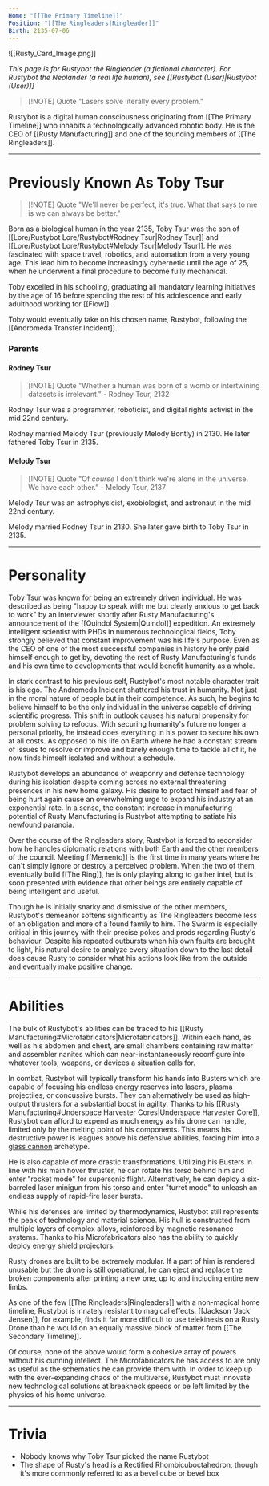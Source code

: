 ```yaml
---
Home: "[[The Primary Timeline]]"
Position: "[[The Ringleaders|Ringleader]]"
Birth: 2135-07-06
---
```

![[Rusty_Card_Image.png]]

*This page is for Rustybot the Ringleader (a fictional character). For Rustybot the Neolander (a real life human), see [[Rustybot (User)|Rustybot (User)]]*

>[!NOTE] Quote
>"Lasers solve literally every problem."

Rustybot is a digital human consciousness originating from [[The Primary Timeline]] who inhabits a technologically advanced robotic body. He is the CEO of [[Rusty Manufacturing]] and one of the founding members of  [[The Ringleaders]].

---
# Previously Known As Toby Tsur
>[!NOTE] Quote
>"We'll never be perfect, it's true. What that says to me is we can always be better."

Born as a biological human in the year 2135, Toby Tsur was the son of [[Lore/Rustybot Lore/Rustybot#Rodney Tsur|Rodney Tsur]] and [[Lore/Rustybot Lore/Rustybot#Melody Tsur|Melody Tsur]]. He was fascinated with space travel, robotics, and automation from a very young age. This lead him to become increasingly cybernetic until the age of 25, when he underwent a final procedure to become fully mechanical.

Toby excelled in his schooling, graduating all mandatory learning initiatives by the age of 16 before spending the rest of his adolescence and early adulthood working for [[Flow]].

Toby would eventually take on his chosen name, Rustybot, following the [[Andromeda Transfer Incident]].
### Parents

#### Rodney Tsur
> [!NOTE] Quote
> "Whether a human was born of a womb or intertwining datasets is irrelevant." - Rodney Tsur, 2132

Rodney Tsur was a programmer, roboticist, and digital rights activist in the mid 22nd century.

Rodney married Melody Tsur (previously Melody Bontly) in 2130. He later fathered Toby Tsur in 2135.
#### Melody Tsur
> [!NOTE] Quote
> "Of *course* I don't think we're alone in the universe. We have each other." - Melody Tsur, 2137

Melody Tsur was an astrophysicist, exobiologist, and astronaut in the mid 22nd century.

Melody married Rodney Tsur in 2130. She later gave birth to Toby Tsur in 2135.

---
# Personality
Toby Tsur was known for being an extremely driven individual. He was described as being "happy to speak with me but clearly anxious to get back to work" by an interviewer shortly after Rusty Manufacturing's announcement of the [[Quindol System|Quindol]] expedition. An extremely intelligent scientist with PHDs in numerous technological fields, Toby strongly believed that constant improvement was his life's purpose. Even as the CEO of one of the most successful companies in history he only paid himself enough to get by, devoting the rest of Rusty Manufacturing's funds and his own time to developments that would benefit humanity as a whole.

In stark contrast to his previous self, Rustybot's most notable character trait is his ego. The Andromeda Incident shattered his trust in humanity. Not just in the moral nature of people but in their competence. As such, he begins to believe himself to be the only individual in the universe capable of driving scientific progress. This shift in outlook causes his natural propensity for problem solving to refocus. With securing humanity's future no longer a personal priority, he instead does everything in his power to secure his own at all costs. As opposed to his life on Earth where he had a constant stream of issues to resolve or improve and barely enough time to tackle all of it, he now finds himself isolated and without a schedule.

Rustybot develops an abundance of weaponry and defense technology during his isolation despite coming across no external threatening presences in his new home galaxy. His desire to protect himself and fear of being hurt again cause an overwhelming urge to expand his industry at an exponential rate. In a sense, the constant increase in manufacturing potential of Rusty Manufacturing is Rustybot attempting to satiate his newfound paranoia.

Over the course of the Ringleaders story, Rustybot is forced to reconsider how he handles diplomatic relations with both Earth and the other members of the council. Meeting [[Memento]] is the first time in many years where he can't simply ignore or destroy a perceived problem. When the two of them eventually build [[The Ring]], he is only playing along to gather intel, but is soon presented with evidence that other beings are entirely capable of being intelligent and useful.

Though he is initially snarky and dismissive of the other members, Rustybot's demeanor softens significantly as The Ringleaders become less of an obligation and more of a found family to him. The Swarm is especially critical in this journey with their precise pokes and prods regarding Rusty's behaviour. Despite his repeated outbursts when his own faults are brought to light, his natural desire to analyze every situation down to the last detail does cause Rusty to consider what his actions look like from the outside and eventually make positive change.

---
# Abilities
The bulk of Rustybot's abilities can be traced to his [[Rusty Manufacturing#Microfabricators|Microfabricators]]. Within each hand, as well as his abdomen and chest, are small chambers containing raw matter and assembler nanites which can near-instantaneously reconfigure into whatever tools, weapons, or devices a situation calls for.

In combat, Rustybot will typically transform his hands into Busters which are capable of focusing his endless energy reserves into lasers, plasma projectiles, or concussive bursts. They can alternatively be used as high-output thrusters for a substantial boost in agility. Thanks to his [[Rusty Manufacturing#Underspace Harvester Cores|Underspace Harvester Core]], Rustybot can afford to expend as much energy as his drone can handle, limited only by the melting point of his components. This means his destructive power is leagues above his defensive abilities, forcing him into a [glass cannon](https://tvtropes.org/pmwiki/pmwiki.php/Main/GlassCannon) archetype.

He is also capable of more drastic transformations. Utilizing his Busters in line with his main hover thruster, he can rotate his torso behind him and enter "rocket mode" for supersonic flight. Alternatively, he can deploy a six-barreled laser minigun from his torso and enter "turret mode" to unleash an endless supply of rapid-fire laser bursts.

While his defenses are limited by thermodynamics, Rustybot still represents the peak of technology and material science. His hull is constructed from multiple layers of complex alloys, reinforced by magnetic resonance systems. Thanks to his Microfabricators also has the ability to quickly deploy energy shield projectors.

Rusty drones are built to be extremely modular. If a part of him is rendered unusable but the drone is still operational, he can eject and replace the broken components after printing a new one, up to and including entire new limbs.

As one of the few [[The Ringleaders|Ringleaders]] with a non-magical home timeline, Rustybot is innately resistant to magical effects. [[Jackson 'Jack' Jensen]], for example, finds it far more difficult to use telekinesis on a Rusty Drone than he would on an equally massive block of matter from [[The Secondary Timeline]].

Of course, none of the above would form a cohesive array of powers without his cunning intellect. The Microfabricators he has access to are only as useful as the schematics he can provide them with. In order to keep up with the ever-expanding chaos of the multiverse, Rustybot must innovate new technological solutions at breakneck speeds or be left limited by the physics of his home universe.

---
# Trivia
- Nobody knows why Toby Tsur picked the name Rustybot
- The shape of Rusty's head is a Rectified Rhombicuboctahedron, though it's more commonly referred to as a bevel cube or bevel box